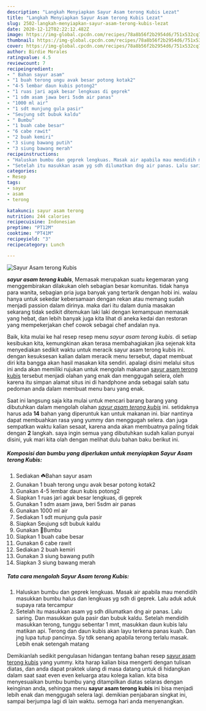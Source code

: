 ```yaml
---
description: "Langkah Menyiapkan Sayur Asam terong Kubis Lezat"
title: "Langkah Menyiapkan Sayur Asam terong Kubis Lezat"
slug: 2502-langkah-menyiapkan-sayur-asam-terong-kubis-lezat
date: 2020-12-12T02:22:12.482Z
image: https://img-global.cpcdn.com/recipes/78a8b56f2b2954d6/751x532cq70/sayur-asam-terong-kubis-foto-resep-utama.jpg
thumbnail: https://img-global.cpcdn.com/recipes/78a8b56f2b2954d6/751x532cq70/sayur-asam-terong-kubis-foto-resep-utama.jpg
cover: https://img-global.cpcdn.com/recipes/78a8b56f2b2954d6/751x532cq70/sayur-asam-terong-kubis-foto-resep-utama.jpg
author: Birdie Morales
ratingvalue: 4.5
reviewcount: 7
recipeingredient:
- " Bahan sayur asam"
- "1 buah terong ungu avak besar potong kotak2"
- "4-5 lembar daun kubis potong2"
- "1 ruas jari agak besar lengkuas di geprek"
- "1 sdm asam jawa beri 5sdm air panas"
- "1000 ml air"
- "1 sdt munjung gula pasir"
- "Seujung sdt bubuk kaldu"
- " Bumbu"
- "1 buah cabe besar"
- "6 cabe rawit"
- "2 buah kemiri"
- "3 siung bawang putih"
- "3 siung bawang merah"
recipeinstructions:
- "Haluskan bumbu dan geprek lengkuas. Masak air apabila mau mendidih masukkan bumbu halus dan lengkuas yg sdh di geprek. Lalu aduk aduk supaya rata tercampur"
- "Setelah itu masukkan asam yg sdh dilumatkan dng air panas. Lalu saring. Dan masukkan gula pasir dan bubuk kaldu. Setelah mendidih masukkan terong, tunggu sebentar 1 mnt, masukkan daun kubis lalu matikan api. Terong dan daun kubis akan layu terkena panas kuah. Dan jng lupa tutup pancinya. Sy tdk senang apabila terong terlalu masak. Lebih enak setengah matang"
categories:
- Resep
tags:
- sayur
- asam
- terong

katakunci: sayur asam terong 
nutrition: 244 calories
recipecuisine: Indonesian
preptime: "PT12M"
cooktime: "PT41M"
recipeyield: "3"
recipecategory: Lunch

---
```



![Sayur Asam terong Kubis](https://img-global.cpcdn.com/recipes/78a8b56f2b2954d6/751x532cq70/sayur-asam-terong-kubis-foto-resep-utama.jpg)

<b><i>sayur asam terong kubis</i></b>, Memasak merupakan suatu kegemaran yang menggembirakan dilakukan oleh sebagian besar komunitas. tidak hanya para wanita, sebagian pria juga banyak yang tertarik dengan hobi ini. walau hanya untuk sekedar kebersamaan dengan rekan atau memang sudah menjadi passion dalam dirinya. maka dari itu dalam dunia masakan sekarang tidak sedikit ditemukan laki laki dengan kemampuan memasak yang hebat, dan lebih banyak juga kita lihat di aneka kedai dan restoran yang mempekerjakan chef cowok sebagai chef andalan nya.

Baik, kita mulai ke hal resep resep menu <i>sayur asam terong kubis</i>. di setiap kesibukan kita, kemungkinan akan terasa membahagiakan jika sejenak kita menyediakan sedikit waktu untuk meracik sayur asam terong kubis ini. dengan kesuksesan kalian dalam meracik menu tersebut, dapat membuat diri kita bangga akan hasil masakan kita sendiri. apalagi disini melalui situs ini anda akan memiliki rujukan untuk mengolah makanan <u>sayur asam terong kubis</u> tersebut menjadi olahan yang enak dan menggugah selera, oleh karena itu simpan alamat situs ini di handphone anda sebagai salah satu pedoman anda dalam membuat menu baru yang enak.




Saat ini langsung saja kita mulai untuk mencari barang barang yang dibutuhkan dalam mengolah olahan <u><i>sayur asam terong kubis</i></u> ini. setidaknya harus ada <b>14</b> bahan yang diperuntuk kan untuk makanan ini. biar nantinya dapat membuahkan rasa yang yummy dan menggugah selera. dan juga sempatkan waktu kalian sesaat, karena anda akan membuatnya paling tidak dengan <b>2</b> langkah. saya ingin semua yang dibutuhkan sudah kalian punyai disini, yuk mari kita olah dengan melihat dulu bahan baku berikut ini.

<!--inarticleads1-->

##### Komposisi dan bumbu yang diperlukan untuk menyiapkan Sayur Asam terong Kubis:

1. Sediakan  ☘️Bahan sayur asam
1. Gunakan 1 buah terong ungu avak besar potong kotak2
1. Gunakan 4-5 lembar daun kubis potong2
1. Siapkan 1 ruas jari agak besar lengkuas, di geprek
1. Gunakan 1 sdm asam jawa, beri 5sdm air panas
1. Gunakan 1000 ml air
1. Sediakan 1 sdt munjung gula pasir
1. Siapkan Seujung sdt bubuk kaldu
1. Gunakan  🌿Bumbu
1. Siapkan 1 buah cabe besar
1. Gunakan 6 cabe rawit
1. Sediakan 2 buah kemiri
1. Gunakan 3 siung bawang putih
1. Siapkan 3 siung bawang merah




<!--inarticleads2-->

##### Tata cara mengolah Sayur Asam terong Kubis:

1. Haluskan bumbu dan geprek lengkuas. Masak air apabila mau mendidih masukkan bumbu halus dan lengkuas yg sdh di geprek. Lalu aduk aduk supaya rata tercampur
1. Setelah itu masukkan asam yg sdh dilumatkan dng air panas. Lalu saring. Dan masukkan gula pasir dan bubuk kaldu. Setelah mendidih masukkan terong, tunggu sebentar 1 mnt, masukkan daun kubis lalu matikan api. Terong dan daun kubis akan layu terkena panas kuah. Dan jng lupa tutup pancinya. Sy tdk senang apabila terong terlalu masak. Lebih enak setengah matang




Demikianlah sedikit pengulasan hidangan tentang bahan resep <u>sayur asam terong kubis</u> yang yummy. kita harap kalian bisa mengerti dengan tulisan diatas, dan anda dapat praktek ulang di masa datang untuk di hidangkan dalam saat saat even even keluarga atau kolega kalian. kita bisa menyesuaikan bumbu bumbu yang ditampilkan diatas selaras dengan keinginan anda, sehingga menu <b>sayur asam terong kubis</b> ini bisa menjadi lebih enak dan menggugah selera lagi. demikian penjabaran singkat ini, sampai berjumpa lagi di lain waktu. semoga hari anda menyenangkan.

